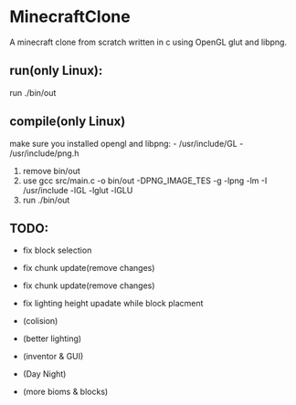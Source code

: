# MinecraftClone

A minecraft clone from scratch written in c using OpenGL glut and libpng.

## run(only Linux):

run ./bin/out

## compile(only Linux)
make sure you installed opengl and libpng:
	- /usr/include/GL
	- /usr/include/png.h


1. remove bin/out
2. use gcc src/main.c -o bin/out -DPNG_IMAGE_TES -g -lpng -lm -I /usr/include -lGL -lglut -lGLU
3. run ./bin/out


## TODO:
- fix block selection

- fix chunk update(remove changes)

- fix chunk update(remove changes)

- fix lighting height upadate while block placment

- (colision)

- (better lighting)

- (inventor & GUI)

- (Day Night)

- (more bioms & blocks)

